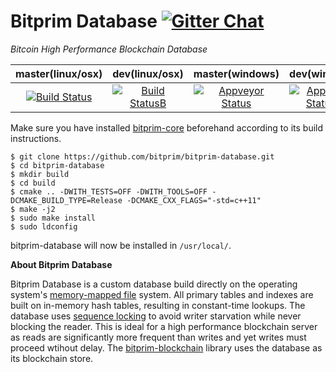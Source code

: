 # Bitprim Database <a target="_blank" href="https://gitter.im/bitprim/Lobby">![Gitter Chat][badge.Gitter]</a>

*Bitcoin High Performance Blockchain Database*

| **master(linux/osx)** | **dev(linux/osx)**   | **master(windows)**   | **dev(windows)** |
|:------:|:-:|:-:|:-:|
| [![Build Status](https://travis-ci.org/bitprim/bitprim-database.svg)](https://travis-ci.org/bitprim/bitprim-database)       | [![Build StatusB](https://travis-ci.org/bitprim/bitprim-database.svg?branch=dev)](https://travis-ci.org/bitprim/bitprim-database?branch=dev)  | [![Appveyor Status](https://ci.appveyor.com/api/projects/status/github/bitprim/bitprim-database?svg=true)](https://ci.appveyor.com/project/bitprim/bitprim-database)  | [![Appveyor StatusB](https://ci.appveyor.com/api/projects/status/github/bitprim/bitprim-database?branch=dev&svg=true)](https://ci.appveyor.com/project/bitprim/bitprim-database?branch=dev)  |

Make sure you have installed [bitprim-core](https://github.com/bitprim/bitprim-core) beforehand according to its build instructions.

```
$ git clone https://github.com/bitprim/bitprim-database.git
$ cd bitprim-database
$ mkdir build
$ cd build
$ cmake .. -DWITH_TESTS=OFF -DWITH_TOOLS=OFF -DCMAKE_BUILD_TYPE=Release -DCMAKE_CXX_FLAGS="-std=c++11"
$ make -j2
$ sudo make install
$ sudo ldconfig
```

bitprim-database will now be installed in `/usr/local/`.

**About Bitprim Database**

Bitprim Database is a custom database build directly on the operating system's [memory-mapped file](https://en.wikipedia.org/wiki/Memory-mapped_file) system. All primary tables and indexes are built on in-memory hash tables, resulting in constant-time lookups. The database uses [sequence locking](https://en.wikipedia.org/wiki/Seqlock) to avoid writer starvation while never blocking the reader. This is ideal for a high performance blockchain server as reads are significantly more frequent than writes and yet writes must proceed wtihout delay. The [bitprim-blockchain](https://github.com/bitprim/bitprim-blockchain) library uses the database as its blockchain store.

[badge.Gitter]: https://img.shields.io/badge/gitter-join%20chat-blue.svg
